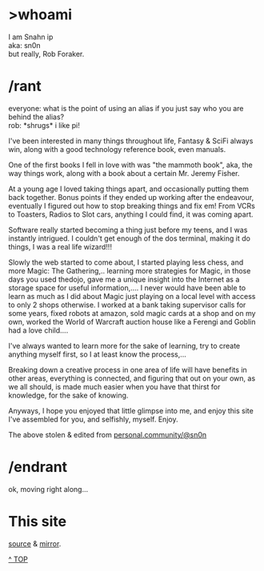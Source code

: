 # &gt;whoami

I am Snahn ip<br />
aka: sn0n <br />
but really, Rob Foraker. 

# /rant
everyone: what is the point of using an alias if you just say who you are behind the alias?<br />
rob: \*shrugs\* i like pi!

I've been interested in many things throughout life, Fantasy & SciFi always win, along with a good technology reference book, even manuals. 

One of the first books I fell in love with was "the mammoth book", aka, the way things work, along with a book about a certain Mr. Jeremy Fisher. 

At a young age I loved taking things apart, and occasionally putting them back together. Bonus points if they ended up working after the endeavour, eventually I figured out how to stop breaking things and fix em! From VCRs to Toasters, Radios to Slot cars, anything I could find, it was coming apart. 

Software really started becoming a thing just before my teens, and I was instantly intrigued. I couldn't get enough of the dos terminal, making it do things, I was a real life wizard!!! 

Slowly the web started to come about, I started playing less chess, and more Magic: The Gathering,.. learning more strategies for Magic, in those days you used thedojo, gave me a unique insight into the Internet as a storage space for useful information,.... I never would have been able to learn as much as I did about Magic just playing on a local level with access to only 2 shops otherwise. I worked at a bank taking supervisor calls for some years, fixed robots at amazon, sold magic cards at a shop and on my own, worked the World of Warcraft auction house like a Ferengi and Goblin had a love child.... 

I've always wanted to learn more for the sake of learning, try to create anything myself first, so I at least know the process,... 

Breaking down a creative process in one area of life will have benefits in other areas, everything is connected, and figuring that out on your own, as we all should, is made much easier when you have that thirst for knowledge, for the sake of knowing. 

Anyways, I hope you enjoyed that little glimpse into me, and enjoy this site I've assembled for you, and selfishly, myself. Enjoy.

The above stolen & edited from  <a href="https://personal.community/@sn0n">personal.community/@sn0n</a> 
# /endrant
ok, moving right along...

# This site 

[source](https://git.sn0n.com/) & [mirror](https://github.com/sn0n/sn0n.github.io).

<a class="topOfPage" href="#top" title="Go to the top of this page">^ TOP</a>